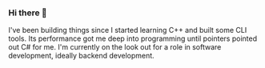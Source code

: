 ### Hi there 👋

I've been building things since I started learning C++ and built some CLI tools. Its performance got me deep into programming until pointers
pointed out C# for me. I'm currently on the look out for a role in software development, ideally backend development.

<!--
**manubetances/manubetances** is a ✨ _special_ ✨ repository because its `README.md` (this file) appears on your GitHub profile.

Here are some ideas to get you started:

- 🔭 I’m currently working on ...
- 🌱 I’m currently learning ...
- 👯 I’m looking to collaborate on ...
- 🤔 I’m looking for help with ...
- 💬 Ask me about ...
- 📫 How to reach me: ...
- 😄 Pronouns: ...
- ⚡ Fun fact: ...
-->
